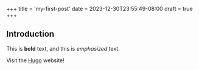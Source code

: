 +++
title = 'my-first-post'
date = 2023-12-30T23:55:49-08:00
draft = true
+++
## Introduction

This is **bold** text, and this is *emphasized* text.

Visit the [Hugo](https://gohugo.io) website!